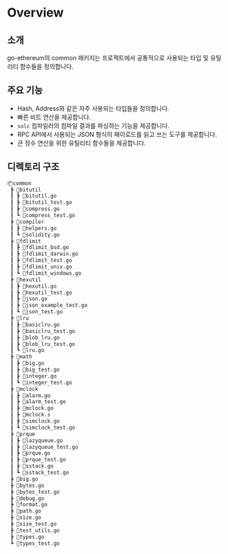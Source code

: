 # Overview

## 소개

go-ethereum의 common 패키지는 프로젝트에서 공통적으로 사용되는 타입 및 유틸리티 함수들을 정의합니다.

## 주요 기능

- Hash, Address와 같은 자주 사용되는 타입들을 정의합니다.
- 빠른 비트 연산을 제공합니다.
- `solc` 컴파일러의 컴파일 결과를 파싱하는 기능을 제공합니다.
- RPC API에서 사용되는 JSON 형식의 페이로드를 읽고 쓰는 도구를 제공합니다.
- 큰 정수 연산을 위한 유틸리티 함수들을 제공합니다.

## 디렉토리 구조

```bash
📦common
 ┣ 📂bitutil
 ┃ ┣ 📜bitutil.go
 ┃ ┣ 📜bitutil_test.go
 ┃ ┣ 📜compress.go
 ┃ ┗ 📜compress_test.go
 ┣ 📂compiler
 ┃ ┣ 📜helpers.go
 ┃ ┗ 📜solidity.go
 ┣ 📂fdlimit
 ┃ ┣ 📜fdlimit_bsd.go
 ┃ ┣ 📜fdlimit_darwin.go
 ┃ ┣ 📜fdlimit_test.go
 ┃ ┣ 📜fdlimit_unix.go
 ┃ ┗ 📜fdlimit_windows.go
 ┣ 📂hexutil
 ┃ ┣ 📜hexutil.go
 ┃ ┣ 📜hexutil_test.go
 ┃ ┣ 📜json.go
 ┃ ┣ 📜json_example_test.go
 ┃ ┗ 📜json_test.go
 ┣ 📂lru
 ┃ ┣ 📜basiclru.go
 ┃ ┣ 📜basiclru_test.go
 ┃ ┣ 📜blob_lru.go
 ┃ ┣ 📜blob_lru_test.go
 ┃ ┗ 📜lru.go
 ┣ 📂math
 ┃ ┣ 📜big.go
 ┃ ┣ 📜big_test.go
 ┃ ┣ 📜integer.go
 ┃ ┗ 📜integer_test.go
 ┣ 📂mclock
 ┃ ┣ 📜alarm.go
 ┃ ┣ 📜alarm_test.go
 ┃ ┣ 📜mclock.go
 ┃ ┣ 📜mclock.s
 ┃ ┣ 📜simclock.go
 ┃ ┗ 📜simclock_test.go
 ┣ 📂prque
 ┃ ┣ 📜lazyqueue.go
 ┃ ┣ 📜lazyqueue_test.go
 ┃ ┣ 📜prque.go
 ┃ ┣ 📜prque_test.go
 ┃ ┣ 📜sstack.go
 ┃ ┗ 📜sstack_test.go
 ┣ 📜big.go
 ┣ 📜bytes.go
 ┣ 📜bytes_test.go
 ┣ 📜debug.go
 ┣ 📜format.go
 ┣ 📜path.go
 ┣ 📜size.go
 ┣ 📜size_test.go
 ┣ 📜test_utils.go
 ┣ 📜types.go
 ┗ 📜types_test.go
```